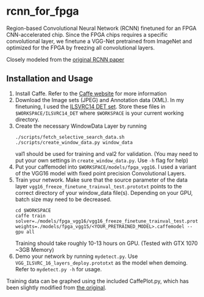 # rcnn_for_fpga

Region-based Convolutional Neural Network (RCNN) finetuned for an FPGA CNN-accelerated chip. Since the FPGA chips requires a specific convolutional layer, we finetune a VGG-Net pretrained from ImageNet and optimized for the FPGA by freezing all convolutional layers.

Closely modeled from the [original RCNN paper](https://github.com/rbgirshick/rcnn)


## Installation and Usage
1.	Install Caffe. Refer to the [Caffe website](http://caffe.berkeleyvision.org/) for more information
2.	Download the Image sets (JPEG) and Annotation data (XML). In my finetuning, I used the [ILSVRC14 DET set](http://image-net.org/challenges/LSVRC/2014/download-images-5jj5.php). Store these files in `$WORKSPACE/ILSVRC14_DET` where `$WORKSPACE` is your current working directory.
3.	Create the necessary WindowData Layer by running 
	```shell
	./scripts/fetch_selective_search_data.sh
	./scripts/create_window_data.py window_data
	```
	val1 should be used for training and val2 for validation.
	(You may need to put your own settings in `create_window_data.py`. Use `-h` flag for help)
4.	Put your caffemodel into `$WORKSPACE/models/fpga_vgg16`. I used a variant of the VGG16 model with fixed point precision Convolutional Layers.
5.	Train your network. Make sure that the source parameter of the data layer `vgg16_freeze_finetune_trainval_test.prototxt` points to the correct directory of your window_data file(s). Depending on your GPU, batch size may need to be decreased.
	```shell
	cd $WORKSPACE
	caffe train solver=./models/fpga_vgg16/vgg16_freeze_finetune_trainval_test.prototxt weights=./models/fpga_vgg15/<YOUR_PRETRAINED_MODEL>.caffemodel --gpu all
	```
	Training should take roughly 10-13 hours on GPU. (Tested with GTX 1070 ~3GB Memory)
6.	Demo your network by running `mydetect.py`. Use `VGG_ILSVRC_16_layers_deploy.prototxt` as the model when demoing. Refer to `mydetect.py -h` for usage.

Training data can be graphed using the included CaffePlot.py, which has been slightly modified from [the original](https://gist.github.com/Coderx7/03f46cb24dcf4127d6fa66d08126fa3b).